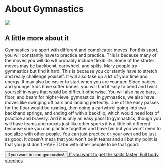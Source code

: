 <body>
	<h1>About Gymnastics</h1>
	<img src="https://media.gettyimages.com/id/599542183/photo/side-view-of-girl-in-silhouette-by-ocean-at-sunset-in-mid-air-legs-apart-throwing-head-back.jpg?s=612x612&w=gi&k=20&c=dwEEBx_iHMFcWVu1OJRzBenpcDcfRtWKKu0PNLSpfRw=">
    <h2>A little more about it</h2>
	<p> Gymnastics is a sport with different and complicated moves. For this sport, you will constantly have to practice and practice. This is because many of the moves you will do will probably include flexibility. Some of the starter moves may be backbend, cartwheel, and splits.
    Many people try gymnastics but find it hard. This is because you constantly have to stretch and really challenge yourself. It will also take up a lot of your time and energy. It may also be easier to start when you are younger. Since babies and younger kids have softer bones, you will find it easy to bend and twist yourself in ways that would be difficult otherwise.
    You will also have bars, floor, and beam for higher-level gymnastics. In gymnastics, we also have moves like swinging off bars and landing perfectly. One of the easy passes for the floor would be running, then doing a cartwheel going into two backhand springs, and ending off with a backflip, which would need lots of practice and bravery. And it is only an easy pass!
    In gymnastics, though you will have teams and rounds just like other sports it is a little bit different because sure you can practice together and have fun but you won't need to socialize with other people. You can just practice on your own and be just as good. It doesn't mean that you won't be in teams and all but my point is that you just don't HAVE TO be with other people to be that good.</p>
    <a href="https://www.youtube.com/watch?v=oFl3nkghbHE">
    	<button>If you want to start gymnastics!, </button>
    </a>
  <a href="https://www.youtube.com/watch?v=Ulnw1WRubX0">If you want to get the splits faster, </a>
  <a href="https://www.youtube.com/watch?v=5aDBvqIiqaI">Full body streches</a>
</body>
